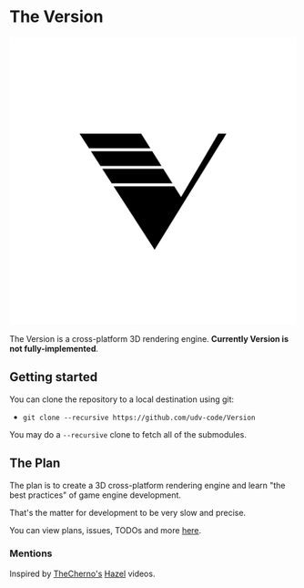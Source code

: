 # The Version
![Version](res/branding/version-logo.png)

The Version is a cross-platform 3D rendering engine.
**Currently Version is not fully-implemented**.

## Getting started
You can clone the repository to a local destination using git:

- `git clone --recursive https://github.com/udv-code/Version`

You may do a `--recursive` clone to fetch all of the submodules.

## The Plan
The plan is to create a 3D cross-platform rendering engine
and learn "the best practices" of game engine development.

That's the matter for development to be very slow and precise.

You can view plans, issues, TODOs and more [here](Plan.md).

### Mentions
Inspired by [TheCherno's](https://github.com/TheCherno) [Hazel](https://github.com/TheCherno/Hazel) videos.
